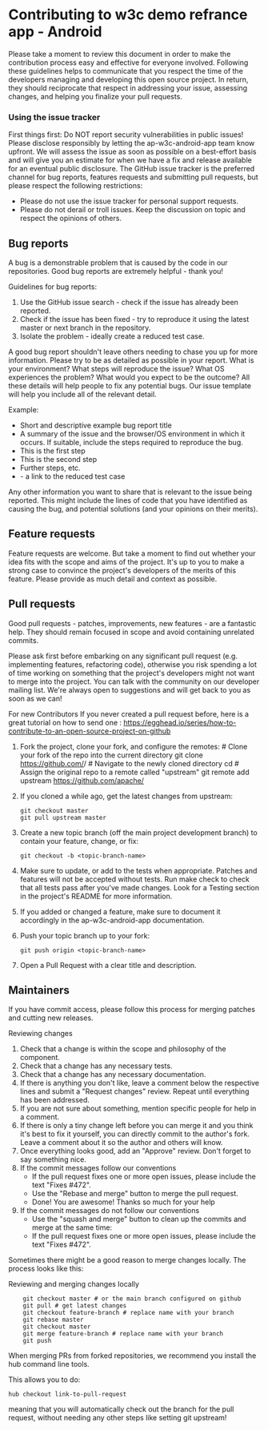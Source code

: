 # Contributing to w3c demo refrance app - Android

Please take a moment to review this document in order to make the contribution process easy and effective for everyone involved.
Following these guidelines helps to communicate that you respect the time of the developers managing and developing this open source project. In return, they should reciprocate that respect in addressing your issue, assessing changes, and helping you finalize your pull requests.

### Using the issue tracker
First things first: Do NOT report security vulnerabilities in public issues! Please disclose responsibly by letting the ap-w3c-android-app team know upfront. We will assess the issue as soon as possible on a best-effort basis and will give you an estimate for when we have a fix and release available for an eventual public disclosure.
The GitHub issue tracker is the preferred channel for bug reports, features requests and submitting pull requests, but please respect the following restrictions:
*   Please do not use the issue tracker for personal support requests.
*   Please do not derail or troll issues. Keep the discussion on topic and respect the opinions of others.


## Bug reports
A bug is a demonstrable problem that is caused by the code in our repositories. Good bug reports are extremely helpful - thank you!

Guidelines for bug reports:
1.	Use the GitHub issue search - check if the issue has already been reported.
2.	Check if the issue has been fixed - try to reproduce it using the latest master or next branch in the repository.
3.	Isolate the problem - ideally create a reduced test case.

A good bug report shouldn't leave others needing to chase you up for more information. Please try to be as detailed as possible in your report. What is your environment? What steps will reproduce the issue? What OS experiences the problem? What would you expect to be the outcome? All these details will help people to fix any potential bugs. Our issue template will help you include all of the relevant detail.

Example:
*   Short and descriptive example bug report title
*   A summary of the issue and the browser/OS environment in which it occurs. If 	suitable, include the steps required to reproduce the bug.
*   This is the first step
*   This is the second step
*   Further steps, etc.
*   <url> - a link to the reduced test case

Any other information you want to share that is relevant to the issue being reported. This might include the lines of code that you have identified as causing the bug, and potential solutions (and your opinions on their merits).


## Feature requests
Feature requests are welcome. But take a moment to find out whether your idea fits with the scope and aims of the project. It's up to you to make a strong case to convince the project's developers of the merits of this feature. Please provide as much detail and context as possible.

## Pull requests
Good pull requests - patches, improvements, new features - are a fantastic help. They should remain focused in scope and avoid containing unrelated commits.

Please ask first before embarking on any significant pull request (e.g. implementing features, refactoring code), otherwise you risk spending a lot of time working on something that the project's developers might not want to merge into the project. You can talk with the community on our developer mailing list. We're always open to suggestions and will get back to you as soon as we can!

For new Contributors If you never created a pull request before, here is a great tutorial on how to send one : https://egghead.io/series/how-to-contribute-to-an-open-source-project-on-github

1.	Fork the project, clone your fork, and configure the remotes:
			# Clone your fork of the repo into the current directory
			git clone https://github.com/<your-username>/<repo-name>
			# Navigate to the newly cloned directory
			cd <repo-name>
			# Assign the original repo to a remote called "upstream"
			git remote add upstream https://github.com/apache/<repo-name>

2.	If you cloned a while ago, get the latest changes from upstream:
    ```
    git checkout master
    git pull upstream master
    ```

3.	Create a new topic branch (off the main project development branch) to contain your feature, change, or fix:
    ```
    git checkout -b <topic-branch-name>
    ```

4.	Make sure to update, or add to the tests when appropriate. Patches and features will not be accepted without tests. Run make check to check that all tests pass after you've made changes. Look for a Testing section in the project's README for more information.

5.	If you added or changed a feature, make sure to document it accordingly in the ap-w3c-android-app documentation.

6.	Push your topic branch up to your fork:
    ```
    git push origin <topic-branch-name>
    ```

7.	Open a Pull Request with a clear title and description.

## Maintainers

If you have commit access, please follow this process for merging patches and cutting new releases.

Reviewing changes

1.	Check that a change is within the scope and philosophy of the component.
2.	Check that a change has any necessary tests.
3.	Check that a change has any necessary documentation.
4.	If there is anything you don't like, leave a comment below the respective lines and submit a "Request changes" review. Repeat until everything has been addressed.
5.	If you are not sure about something, mention specific people for help in a comment.
6.	If there is only a tiny change left before you can merge it and you think it's best to fix it yourself, you can directly commit to the author's fork. Leave a comment about it so the author and others will know.
7.	Once everything looks good, add an "Approve" review. Don't forget to say something nice.
8.	If the commit messages follow our conventions
    *   If the pull request fixes one or more open issues, please include the text "Fixes #472".
    *  Use the "Rebase and merge" button to merge the pull request.
    *   Done! You are awesome! Thanks so much for your help
9.	If the commit messages do not follow our conventions
    *   Use the "squash and merge" button to clean up the commits and merge at the same time:
    *   If the pull request fixes one or more open issues, please include the text "Fixes #472".

Sometimes there might be a good reason to merge changes locally. The process looks like this:

Reviewing and merging changes locally
```
    git checkout master # or the main branch configured on github
    git pull # get latest changes
    git checkout feature-branch # replace name with your branch
    git rebase master
    git checkout master
    git merge feature-branch # replace name with your branch
    git push
```
When merging PRs from forked repositories, we recommend you install the hub command line tools.

This allows you to do:
```
hub checkout link-to-pull-request
```
meaning that you will automatically check out the branch for the pull request, without needing any other steps like setting git upstream!